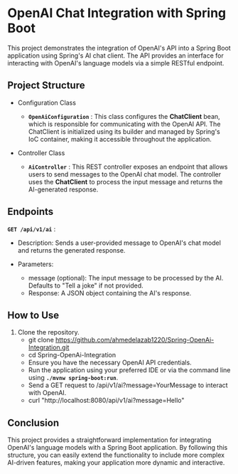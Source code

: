 # OpenAI Chat Integration with Spring Boot

This project demonstrates the integration of OpenAI's API into a Spring Boot application using Spring's AI chat client. The API provides an interface for interacting with OpenAI's language models via a simple RESTful endpoint.

## Project Structure

- Configuration Class

  - **`OpenAiConfiguration`** : This class configures the **ChatClient** bean, which is responsible for communicating with the OpenAI API. The ChatClient is initialized using its builder and managed by Spring's IoC container, making it accessible throughout the application.

- Controller Class
  - **`AiController`** : This REST controller exposes an endpoint that allows users to send messages to the OpenAI chat model. The controller uses the **ChatClient** to process the input message and returns the AI-generated response.

## Endpoints

**`GET /api/v1/ai`** :

- Description: Sends a user-provided message to OpenAI's chat model and returns the generated response.

- Parameters:
  - message (optional): The input message to be processed by the AI. Defaults to "Tell a joke" if not provided.
  - Response: A JSON object containing the AI's response.

## How to Use

1. Clone the repository.
   - git clone https://github.com/ahmedelazab1220/Spring-OpenAi-Integration.git
   - cd Spring-OpenAi-Integration
   - Ensure you have the necessary OpenAI API credentials.
   - Run the application using your preferred IDE or via the command line using **`./mvnw spring-boot:run`**.
   - Send a GET request to /api/v1/ai?message=YourMessage to interact with OpenAI.
   - curl "http://localhost:8080/api/v1/ai?message=Hello"

## Conclusion

This project provides a straightforward implementation for integrating OpenAI's language models with a Spring Boot application. By following this structure, you can easily extend the functionality to include more complex AI-driven features, making your application more dynamic and interactive.
